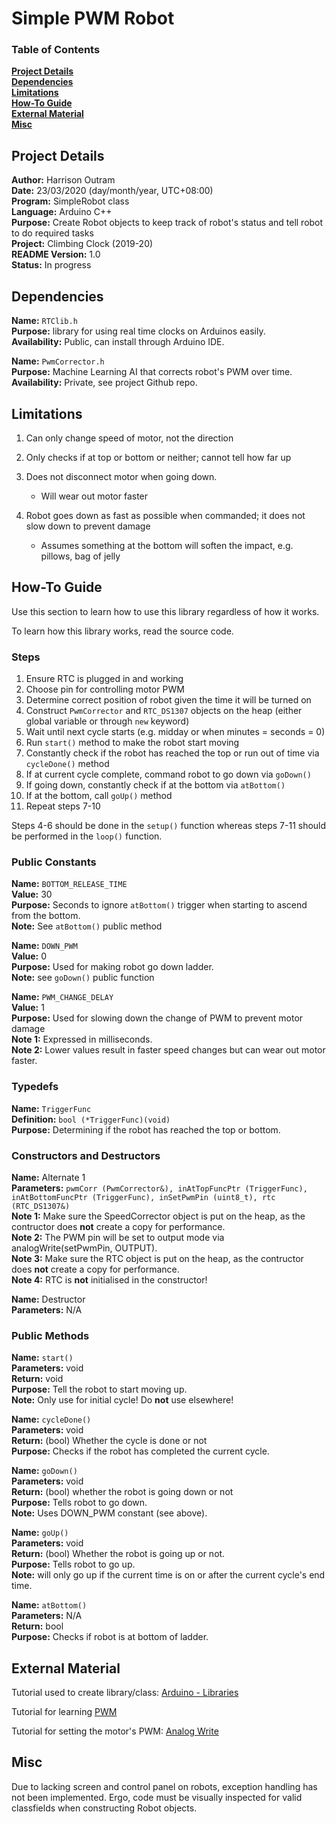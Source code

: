 # Simple PWM Robot

### Table of Contents

**[Project Details](#project-details)**<br>
**[Dependencies](#dependencies)**<br>
**[Limitations](#limitations)**<br>
**[How-To Guide](#how-to-guide)**<br>
**[External Material](#external-material)**<br>
**[Misc](#misc)**<br>

## Project Details

**Author:** Harrison Outram<br>
**Date:** 23/03/2020 (day/month/year, UTC+08:00)<br>
**Program:** SimpleRobot class<br>
**Language:** Arduino C++<br>
**Purpose:** Create Robot objects to keep track of robot's status and tell robot to do required tasks<br>
**Project:** Climbing Clock (2019-20)<br>
**README Version:** 1.0<br>
**Status:** In progress

## Dependencies

**Name:** `RTClib.h`<br>
**Purpose:** library for using real time clocks on Arduinos easily.<br>
**Availability:** Public, can install through Arduino IDE.

**Name:** `PwmCorrector.h`<br>
**Purpose:** Machine Learning AI that corrects robot's PWM over time.<br>
**Availability:** Private, see project Github repo.

## Limitations

1. Can only change speed of motor, not the direction
2. Only checks if at top or bottom or neither; cannot tell how far up
3. Does not disconnect motor when going down.

   * Will wear out motor faster

4. Robot goes down as fast as possible when commanded; it does not slow down to prevent damage
   
   * Assumes something at the bottom will soften the impact, e.g. pillows, bag of jelly

## How-To Guide

Use this section to learn how to use this library regardless of how it works.

To learn how this library works, read the source code.

### Steps

1. Ensure RTC is plugged in and working
2. Choose pin for controlling motor PWM
3. Determine correct position of robot given the time it will be turned on
4. Construct `PwmCorrector` and `RTC_DS1307` objects on the heap (either global variable or through `new` keyword)
5. Wait until next cycle starts (e.g. midday or when minutes = seconds = 0)
6. Run `start()` method to make the robot start moving
7. Constantly check if the robot has reached the top or run out of time via `cycleDone()` method
8. If at current cycle complete, command robot to go down via `goDown()`
9. If going down, constantly check if at the bottom via `atBottom()`
10. If at the bottom, call `goUp()` method
11. Repeat steps 7-10

Steps 4-6 should be done in the `setup()` function whereas steps 7-11 should be performed in the `loop()` function.

### Public Constants

**Name:** `BOTTOM_RELEASE_TIME`<br>
**Value:** 30<br>
**Purpose:** Seconds to ignore `atBottom()` trigger when starting to ascend from the bottom.<br>
**Note:** See `atBottom()` public method

**Name:** `DOWN_PWM`<br>
**Value:** 0<br>
**Purpose:** Used for making robot go down ladder.<br>
**Note:** see `goDown()` public function

**Name:** `PWM_CHANGE_DELAY`<br>
**Value:** 1<br>
**Purpose:** Used for slowing down the change of PWM to prevent motor damage<br>
**Note 1:** Expressed in milliseconds.<br>
**Note 2:** Lower values result in faster speed changes but can wear out motor faster.<br>

### Typedefs

**Name:** `TriggerFunc`<br>
**Definition:** `bool (*TriggerFunc)(void)`<br>
**Purpose:** Determining if the robot has reached the top or bottom.

### Constructors and Destructors

**Name:** Alternate 1<br>
**Parameters:** `pwmCorr (PwmCorrector&), inAtTopFuncPtr (TriggerFunc), inAtBottomFuncPtr (TriggerFunc), inSetPwmPin (uint8_t), rtc (RTC_DS1307&)`<br>
**Note 1:** Make sure the SpeedCorrector object is put on the heap, as the contructor does **not** create a copy for performance.<br>
**Note 2:** The PWM pin will be set to output mode via analogWrite(setPwmPin, OUTPUT).<br>
**Note 3:** Make sure the RTC object is put on the heap, as the contructor does **not** create a copy for performance.<br>
**Note 4:** RTC is **not** initialised in the constructor!

**Name:** Destructor<br>
**Parameters:** N/A

### Public Methods

**Name:** `start()`<br>
**Parameters:** void<br>
**Return:** void<br>
**Purpose:** Tell the robot to start moving up.<br>
**Note:** Only use for initial cycle! Do **not** use elsewhere!

**Name:** `cycleDone()`<br>
**Parameters:** void<br>
**Return:** (bool) Whether the cycle is done or not<br>
**Purpose:** Checks if the robot has completed the current cycle.

**Name:** `goDown()`<br>
**Parameters:** void<br>
**Return:** (bool) whether the robot is going down or not<br>
**Purpose:** Tells robot to go down.<br>
**Note:** Uses DOWN\_PWM constant (see above).

**Name:** `goUp()`<br>
**Parameters:** void<br>
**Return:** (bool) Whether the robot is going up or not.<br>
**Purpose:** Tells robot to go up.<br>
**Note:** will only go up if the current time is on or after the current cycle's end time.<br>

**Name:** `atBottom()`<br>
**Parameters:** N/A<br>
**Return:** bool<br>
**Purpose:** Checks if robot is at bottom of ladder.

## External Material

Tutorial used to create library/class: [Arduino - Libraries](https://www.arduino.cc/en/Hacking/LibraryTutorial)

Tutorial for learning [PWM](https://www.arduino.cc/en/Tutorial/PWM)

Tutorial for setting the motor's PWM: [Analog Write](https://www.arduino.cc/reference/en/language/functions/analog-io/analogwrite/)

## Misc

Due to lacking screen and control panel on robots, exception handling has not been implemented.
Ergo, code must be visually inspected for valid classfields when constructing Robot objects.

